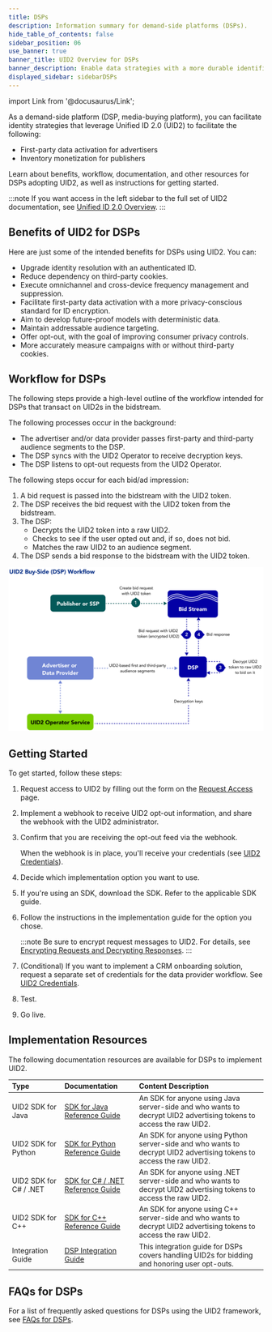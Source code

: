 ```yaml
---
title: DSPs
description: Information summary for demand-side platforms (DSPs).
hide_table_of_contents: false
sidebar_position: 06
use_banner: true
banner_title: UID2 Overview for DSPs
banner_description: Enable data strategies with a more durable identifier.
displayed_sidebar: sidebarDSPs
---
```


import Link from '@docusaurus/Link';

As a demand-side platform (DSP, media-buying platform), you can facilitate identity strategies that leverage Unified ID 2.0 (UID2) to facilitate the following:

- First-party data activation for advertisers
- Inventory monetization for publishers

Learn about benefits, workflow, documentation, and other resources for DSPs adopting UID2, as well as instructions for getting started.

:::note
If you want access in the left sidebar to the full set of UID2 documentation, see [Unified ID 2.0 Overview](../intro.md).
:::

## Benefits of UID2 for DSPs

Here are just some of the intended benefits for DSPs using UID2. You can:
- Upgrade identity resolution with an authenticated ID.
- Reduce dependency on third-party cookies.
- Execute omnichannel and cross-device frequency management and suppression.
- Facilitate first-party data activation with a more privacy-conscious standard for ID encryption.
- Aim to develop future-proof models with deterministic data.
- Maintain addressable audience targeting.
- Offer opt-out, with the goal of improving consumer privacy controls.
- More accurately measure campaigns with or without third-party cookies.

## Workflow for DSPs

The following steps provide a high-level outline of the workflow intended for DSPs that transact on UID2s in the <Link href="../ref-info/glossary-uid#gl-bidstream">bidstream</Link>.

The following processes occur in the background:
- The advertiser and/or data provider passes first-party and third-party audience segments to the DSP.
- The DSP syncs with the UID2 Operator to receive decryption keys.
- The DSP listens to opt-out requests from the UID2 Operator.

The following steps occur for each bid/ad impression:

1. A bid request is passed into the bidstream with the UID2 token.
2. The DSP receives the bid request with the UID2 token from the bidstream.
3. The DSP:
   - Decrypts the UID2 token into a raw UID2.
   - Checks to see if the user opted out and, if so, does not bid.
   - Matches the raw UID2 to an audience segment. 
4. The DSP sends a bid response to the bidstream with the UID2 token.

![Buy-Side Workflow](images/UID2BuySIdeDSPWorkflow.svg)

## Getting Started

To get started, follow these steps:

1. Request access to UID2 by filling out the form on the [Request Access](/request-access) page.
2. Implement a webhook to receive UID2 opt-out information, and share the webhook with the UID2 administrator.
3. Confirm that you are receiving the opt-out feed via the webhook.

    When the webhook is in place, you'll receive your credentials (see [UID2 Credentials](../getting-started/gs-credentials.md)).
4. Decide which implementation option you want to use.
5. If you're using an SDK, download the SDK. Refer to the applicable SDK guide.
6. Follow the instructions in the implementation guide for the option you chose.

   :::note
   Be sure to encrypt request messages to UID2. For details, see [Encrypting Requests and Decrypting Responses](../getting-started/gs-encryption-decryption.md).
   :::
7. (Conditional) If you want to implement a CRM onboarding solution, request a separate set of credentials for the data provider workflow. See [UID2 Credentials](../getting-started/gs-credentials.md).
8. Test.
9. Go live.

## Implementation Resources

The following documentation resources are available for DSPs to implement UID2.

| Type| Documentation | Content Description |
| :--- | :--- | :--- |
|UID2 SDK for Java | [SDK for Java Reference Guide](../sdks/sdk-ref-java.md) | An SDK for anyone using Java server-side and who wants to decrypt UID2 advertising tokens to access the raw UID2.|
|UID2 SDK for Python | [SDK for Python Reference Guide](../sdks/sdk-ref-python.md) | An SDK for anyone using Python server-side and who wants to decrypt UID2 advertising tokens to access the raw UID2.|
|UID2 SDK for C# / .NET | [SDK for C# / .NET Reference Guide](../sdks/sdk-ref-csharp-dotnet.md) | An SDK for anyone using .NET server-side and who wants to decrypt UID2 advertising tokens to access the raw UID2.|
|UID2 SDK for C++ | [SDK for C++ Reference Guide](../sdks/sdk-ref-cplusplus.md) | An SDK for anyone using C++ server-side and who wants to decrypt UID2 advertising tokens to access the raw UID2.|
| Integration Guide | [DSP Integration Guide](../guides/dsp-guide.md) | This integration guide for DSPs covers handling UID2s for bidding and honoring user opt-outs. |

<!-- ## Integration Requirements

To integrate with UID2 to receive UID2s from brands (as first-party data) and data providers (as third-party data) and leverage them to inform bidding on UID2s in the bidstream, the buy-side participants must meet the following requirements:

- Accept data in the form of UID2s
- Bid on data in the form of UID2s
- Build a webhook for honoring opt-out requests
- Sync <a href="../ref-info/glossary-uid#gl-encryption-key">encryption keys</a> daily with the UID2 Administrator

For details, see [DSP Integration Guide](../guides/dsp-guide.md).

Optionally, if DSPs want to generate UID2s themselves from DII, they can also follow the [Third-Party Data Provider Workflow](overview-data-providers.md#workflow-for-data-providers). -->

## FAQs for DSPs

For a list of frequently asked questions for DSPs using the UID2 framework, see [FAQs for DSPs](../getting-started/gs-faqs.md#faqs-for-dsps).
